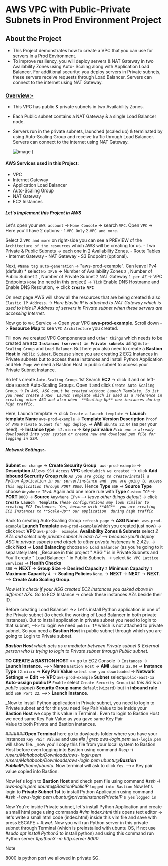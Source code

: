 # **AWS VPC with Public-Private Subnets in Prod Environment Project**

## **About the Project**
* This Project demonstrates how to create a VPC that you can use for servers in a Prod Environment.
* To improve resiliency, you will deploy servers & NAT Gateway in two Availability Zones using Auto-
  Scaling along with Application Load Balancer. For additional security: you deploy servers in 
  Private subnets,
  these servers receive requests through Load Balancer. Servers can connect to the internet using
  NAT Gateway.
  
### <ins>Overview:-</ins>
- This VPC has public & private subnets in two Availability Zones.
- Each Public subnet contains a NAT Gateway & a single Load Balancer node.
- Servers run in the private subnets, launched (scaled up) & terminated by using Auto-Scaling Group 
  and receive traffic through Load Balancer.
  Servers can connect to the internet using NAT Gateway.

  ![image](https://github.com/user-attachments/assets/751207c0-a21c-4171-bbef-95980caf0ed9)
)

#### **AWS Services used in this Project:**
- VPC
- Internet Gateway
- Application Load Balancer
- Auto-Scaling Group
- NAT Gateway
- EC2 Instances

##### Let's Implement this Project in AWS

Let's open your `AWS account` -> `Home Console` -> search `VPC`. Open `VPC` -> Here you'll 
have 2 options:-   1.`VPC Only`  2.`VPC and more`.

Select 2.`VPC and more` on right-side you can see a PREVIEW of the `Architecture of the resources`
which AWS will be creating for us.
      - Two Private & Public Subnets -> each one in 2 Availability Zones.
      - Route Tables
      - Internet Gateway
      - NAT Gateway
      - S3 Endpoint (optional).

Next, `#Name tag auto-generation` -> "aws-prod-example". Can leave IPv4 (default) * select `No IPv6`
-> Number of Availability Zones `2` , Number of Public Subnet `2` , Number of Private Subnet `2`
NAT Gateway `1 per AZ` -> VPC Endpoints `None` (no need in this project) -> `Tick` Enable DNS Hostname and Enable DNS Resolution, -> click **`Create VPC`**

On next page AWS will show all the resources that are being created & also `Elastic IP Address`.
-> _Here Elastic IP is attached to NAT Gateway which is used to hide IP Address of servers in Private subnet when these servers are accessing Internet._

Now go to `VPC` Service -> Open your VPC **aws-prod-example**. Scroll down  -> **Resource Map** to 
see `VPC Architecture` you created.

Till now we created VPC Componenets and `Other things` which needs to be created are **`EC2 Instances (servers) in Private subnets`** using `Auto-Scaling Group` and `Load Balaner`. But here
you also need to create a **Bastion Host** in `Public Subnet`. Because since you are creating 2 EC2 Instances in Private subnets but to access these instances and install Python Application and 
`Web Page` we need a Bastion Host in public subnet to access your Private Subnet Instance. 

So let's create `Auto-Scaling Group`. 1st Search **EC2** -> click it and on left-side search Auto-Scaling Groups. Open it and click `Create Auto Scaling Group`. -> 
              _`In AWS, ASG can,t be created without Launch Template. So 1st you need create a ASG 
                Launch Template which is used as a reference in creating other ASG and also when 
                **Scaling-Up** new instances during high traffic.`_
                
Here, Launch template -> click `Create a launch template` -> **Launch template Name** `aws-prod-example` -> **Template Version Description** `Proof of AWS Private Subnet for App deploy`. -> **AMI** `ubuntu 22.04` (as per your need). -> **Instance type** ` t2.micro` -> **key pair value**
_`Pick one u already downloaded into your system or create new and download pem file for logging in SSH.`_ 

 ###### **Network Settings:-**
 **Subnet** `no change` -> **Create Security Group** ` aws-prod-example` -> **Description** 
 `Allows SSH Access` **VPC** select`which we created`  --> click **Add inbound Secrurity Group 
  rule**  _`As you are going to create/install a Python Application in our server/instance and 
  you are going to access this application through PORT 8000.`_  Hence **Type** `SSH` -> **Source
  Type** choose `Anywhere IPv4`. Again add one more rule with **Type** `Custom TCP` -> **PORT**
  `8000` -> **Source** `Anywhere IPv4` -->  _leave other things default_ -> click **`Create Launch 
  Template`**.
                    _`These configurations may look similar to creating EC2 Instances. Yes, because
                    with **ASG**  you are creating EC2 Instances to **Scale-Up** our application 
                    during high traffic`_

  Back to creating Auto-Scaling Group `refresh page` -> **ASG Name** ` aws-prod-example`  **Launch 
  Template** `aws-prod-example`(which you created just now) -> click `Next` **VPC** `aws-prod- 
  example`. **Availability Zones & Subnets** select _2 AZs and select only private subnet in each
  AZ_  -->   _because you'll deploy ASG in private subnets and attach to other private instances in 
  2 AZs._ -> click **Next** -> **Load Balancing** choose `No Load Balancer` (as you're going to 
  it separately late).   _Because in this project " ASG " is in Private Subnets and You'll create
  " Load Balancer " in Public Subnets. -> select `No VPC Lattice Services` -> **Health Checks**  
  `300` -> **NEXT** -> **Group Size** -> **Desired Capacity** `2`  **Minimum Capacity** `1` 
  **Maximum Capacity** `4`.  -> **Scaling Policies** `None`. -> **NEXT** -> **NEXT** -> **NEXT**.
  --> **Create Auto Scaling Group.**

  _Now let's check if your ASG created EC2 Instances you asked above in different AZs_.   Go to EC2
  Instance -> check these instances AZs beside their ID.

  Before creating Load Balancer ->> Let's install Python application in one of the Private subnet 
  (to check the working of Load Balancer in both private instances). But to install application in 
  private subnet you need to login to that subnet, -->> to login we need `public IP` which is not 
  attached to private subnet.  So you need a **Bastion Host** in public subnet through which you 
  are going to Login to Private subnet. 

  _**Bastion Host** which acts as a mediator between Private subnet & External person who is trying
   to login to Private subnet through Public subnet._ 
  
  **TO CREATE A BASTION HOST** >> go to EC2 Console -> `Instances` -> **Launch Instance.**
  -->> **Name** `Bastion Host` -> **AMI** `ubuntu 22.04` -> **Instance Type** `t2.micro` ->
  **Key Pair Value** `select one you downloaded` -> **Network Settings** -> **Edit**  -->
  **VPC** `aws-prod-example` **Subnet** select`public-east-1a` **Auto-assign public IP** `Enable`
  select `Create Security Group` (_as this SG is in public subnet_)  **Security Group name**
  `default(wizard)` but in **inbound rule** add `SSH Port 22`. -->>  **Launch Instance**.

  _Now to install Python application in Private subnet, you need to login to Private subnet and 
  for this you need Key Pair Value to be inside your **Bastion Host** we copy this value in 
  Terminal . Even to login to Bastion Host we need same Key Pair Value as you gave same Key Pair   
  Value to both Private and Bastion instances. 

  #######**Open Terminal** 
  here go to dowloads folder where you have your instances `Key Pair Values` and use 
  _#ls | grep aws-login.pem_
  `aws-login.pem`  will show file. _now you'll copy this file from your local system to Bastion 
  Host before even logging into Bastion using command  _#scp -i /users/Mahaboob/Downloads/aws-
  login.pem    /users/Mahaboob/Downloads/aws-login.pem  ubuntu@**Bastion PublicIP**:/home/ubuntu._
  Now terminal will ask to click `Yes`.   -->> Key pair value copied into Bastion.

  Now let's login to **Bastion Host** and check pem file using command
  _#ssh -i aws-login.pem ubuntu@BastionPublicIP_  `logged into Bastion`
  Now let's login to **Private Subnet 1st** to install Python Applicatoin using command
  _#ssh -i aws-login.pem ubuntu@privateInstancePrivateIP_    `$ yes`   `logged in`


  Now You're inside Private subnet, let's install Python Application and create a small html page
  using commands _#vim index.html_   this opens text editor -> let's write a small html code 
  (index.html) inside this vim file and save with press ESCAPE + _#:wq!._  Now you will run Python 
  server in this private subnet through Terminal (which is preinstalled with ubuntu OS, if not use 
  _#sudo apt install Python3_ to install python) and using this command run Python server
  _#python3 -m http.server 8000_  
  > [!NOTE]
  > 8000 is python port we allowed in private SG.

  

  
  
  

  
